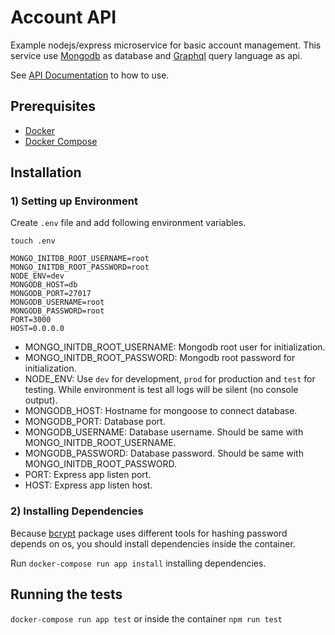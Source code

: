 # Account API

Example nodejs/express microservice for basic account management.
This service use [Mongodb](https://www.mongodb.com/) as database and
[Graphql](https://graphql.org/) query language as api.

See [API Documentation](docs/api.md) to how to use.

## Prerequisites

* [Docker](https://www.docker.com/)
* [Docker Compose](https://docs.docker.com/compose/)

## Installation

### 1) Setting up Environment

Create `.env` file and add following environment variables.

```
touch .env
```

```
MONGO_INITDB_ROOT_USERNAME=root
MONGO_INITDB_ROOT_PASSWORD=root
NODE_ENV=dev
MONGODB_HOST=db
MONGODB_PORT=27017
MONGODB_USERNAME=root
MONGODB_PASSWORD=root
PORT=3000
HOST=0.0.0.0
```

* MONGO_INITDB_ROOT_USERNAME: Mongodb root user for initialization.
* MONGO_INITDB_ROOT_PASSWORD: Mongodb root password for initialization.
* NODE_ENV: Use `dev` for development, `prod` for production and `test` for testing. While environment is test all logs will be silent (no console output).
* MONGODB_HOST: Hostname for mongoose to connect database.
* MONGODB_PORT: Database port.
* MONGODB_USERNAME: Database username. Should be same with MONGO_INITDB_ROOT_USERNAME.
* MONGODB_PASSWORD: Database password. Should be same with MONGO_INITDB_ROOT_PASSWORD.
* PORT: Express app listen port.
* HOST: Express app listen host.


### 2) Installing Dependencies
Because [bcrypt](https://www.google.com) package uses different tools
for hashing password depends on os, you should install dependencies
inside the container.

Run `docker-compose run app install` installing dependencies.

## Running the tests

`docker-compose run app test` or inside the container `npm run test`
